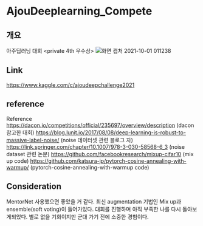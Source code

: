 # AjouDeeplearning_Compete
## 개요
아주딥러닝 대회
<private 4th 우수상>
![화면 캡처 2021-10-01 011238](https://user-images.githubusercontent.com/80466735/135764913-3034f290-651d-4dc9-928b-d25f1c84f279.png)


## Link
https://www.kaggle.com/c/ajoudeepchallenge2021

## reference
Reference
https://dacon.io/competitions/official/235697/overview/description 
(dacon 참고한 대회)
https://blog.lunit.io/2017/08/08/deep-learning-is-robust-to-massive-label-noise/ 
(noise 데이터셋 관련 블로그 자)
https://link.springer.com/chapter/10.1007/978-3-030-58568-6_3 
(noise dataset 관련 논문)
https://github.com/facebookresearch/mixup-cifar10
(mix up code)
https://github.com/katsura-jp/pytorch-cosine-annealing-with-warmup/
(pytorch-cosine-annealing-with-warmup code)

## Consideration
MentorNet 사용했으면 좋았을 거 같다. 최신 augmentation 기법인 Mix up과 ensemble(soft voting)이 들어가있다. 대회를 진행하며 아직 부족한 나를 다시 돌아보게되었다. 별로 없을 기회이지만 군대 가기 전에 소중한 경험이다. 

